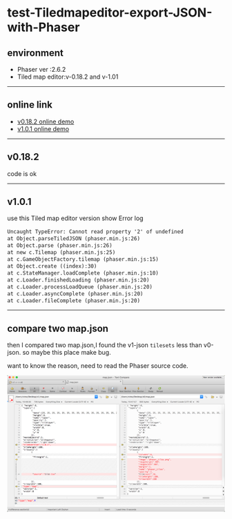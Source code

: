 # test-Tiledmapeditor-export-JSON-with-Phaser

##  environment
- Phaser ver :2.6.2
- Tiled map editor:v-0.18.2 and v-1.01

---

##  online link

- [v0.18.2 online demo](https://nimohe.github.io/test-Tiledmapeditor-export-JSON-with-Phaser/v0.18.2/index.html
)
- [v1.0.1 online demo](https://nimohe.github.io/test-Tiledmapeditor-export-JSON-with-Phaser/v1.0.1/index.html)

---

## v0.18.2

code is ok

---

##  v1.0.1
use this Tiled map editor version
show Error log

```
Uncaught TypeError: Cannot read property '2' of undefined
at Object.parseTiledJSON (phaser.min.js:26)
at Object.parse (phaser.min.js:26)
at new c.Tilemap (phaser.min.js:25)
at c.GameObjectFactory.tilemap (phaser.min.js:15)
at Object.create ((index):30)
at c.StateManager.loadComplete (phaser.min.js:10)
at c.Loader.finishedLoading (phaser.min.js:20)
at c.Loader.processLoadQueue (phaser.min.js:20)
at c.Loader.asyncComplete (phaser.min.js:20)
at c.Loader.fileComplete (phaser.min.js:20)
```


---

##  compare two map.json

then I compared two map.json,I found the v1-json `tilesets` less than v0-json.
so maybe this place make bug.

want to know the reason, need to read the Phaser source code.

![Alt text](diff.png)